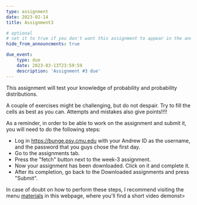 ```yaml
---
type: assignment
date: 2023-02-14
title: Assignment3

# optional
# set it to true if you don't want this assignment to appear in the announcements section
hide_from_announcments: true

due_event: 
    type: due
    date: 2023-03-13T23:59:59
    description: 'Assignment #3 due'
---
```

<!-- Other additional contents using markdown -->

This assignment will test your knowledge of probability and probability distributions.

A couple of exercises might be challenging, but do not despair. Try to fill the cells as best as you can. Attempts and mistakes also give points!!!!

As a reminder, in order to be able to work on the assignment and submit it, you will need to do the following steps:

- Log in https://bunge.psy.cmu.edu with your Andrew ID as the username, and the password that you guys chose the first day.
- Go to the assignments tab.
- Press the "fetch" button next to the week-3 assignment.
- Now your assignment has been downloaded. Click on it and complete it.
- After its completion, go back to the Downloaded assignments and press "Submit".

In case of doubt on how to perform these steps, I recommend visiting the menu [materials](https://jrasero.github.io/cm-85309-2023-web/materials) in this  webpage, where you'll find a short video demonst>

